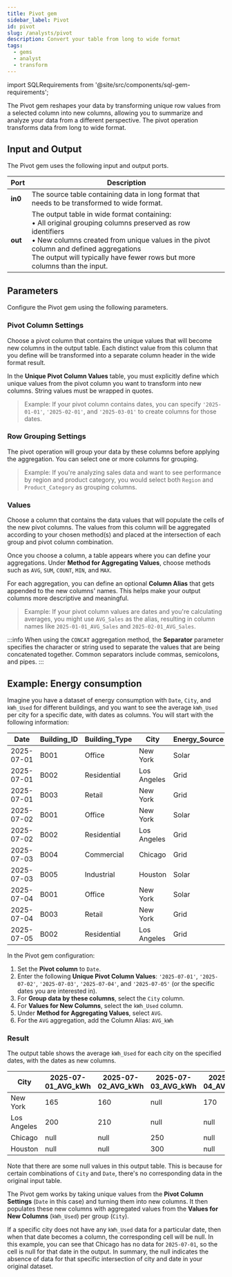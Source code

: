 ```yaml
---
title: Pivot gem
sidebar_label: Pivot
id: pivot
slug: /analysts/pivot
description: Convert your table from long to wide format
tags:
  - gems
  - analyst
  - transform
---
```


import SQLRequirements from '@site/src/components/sql-gem-requirements';

<SQLRequirements
  execution_engine="SQL Warehouse"
  sql_package_name=""
  sql_package_version=""
/>

The Pivot gem reshapes your data by transforming unique row values from a selected column into new columns, allowing you to summarize and analyze your data from a different perspective. The pivot operation transforms data from long to wide format.

## Input and Output

The Pivot gem uses the following input and output ports.

| Port    | Description                                                                                                                                                                                                                                                                              |
| ------- | ---------------------------------------------------------------------------------------------------------------------------------------------------------------------------------------------------------------------------------------------------------------------------------------- |
| **in0** | The source table containing data in long format that needs to be transformed to wide format.                                                                                                                                                                                             |
| **out** | The output table in wide format containing: <br/>• All original grouping columns preserved as row identifiers <br/>• New columns created from unique values in the pivot column and defined aggregations <br/>The output will typically have fewer rows but more columns than the input. |

## Parameters

Configure the Pivot gem using the following parameters.

### Pivot Column Settings

Choose a pivot column that contains the unique values that will become new columns in the output table. Each distinct value from this column that you define will be transformed into a separate column header in the wide format result.

In the **Unique Pivot Column Values** table, you must explicitly define which unique values from the pivot column you want to transform into new columns. String values must be wrapped in quotes.

> Example: If your pivot column contains dates, you can specify `'2025-01-01'`, `'2025-02-01'`, and `'2025-03-01'` to create columns for those dates.

### Row Grouping Settings

The pivot operation will group your data by these columns before applying the aggregation. You can select one or more columns for grouping.

> Example: If you're analyzing sales data and want to see performance by region and product category, you would select both `Region` and `Product_Category` as grouping columns.

### Values

Choose a column that contains the data values that will populate the cells of the new pivot columns. The values from this column will be aggregated according to your chosen method(s) and placed at the intersection of each group and pivot column combination.

Once you choose a column, a table appears where you can define your aggregations. Under **Method for Aggregating Values**, choose methods such as `AVG`, `SUM`, `COUNT`, `MIN`, and `MAX`.

For each aggregation, you can define an optional **Column Alias** that gets appended to the new columns' names. This helps make your output columns more descriptive and meaningful.

> Example: If your pivot column values are dates and you're calculating averages, you might use `AVG_Sales` as the alias, resulting in column names like `2025-01-01_AVG_Sales` and `2025-02-01_AVG_Sales`.

:::info
When using the `CONCAT` aggregation method, the **Separator** parameter specifies the character or string used to separate the values that are being concatenated together. Common separators include commas, semicolons, and pipes.
:::

## Example: Energy consumption

Imagine you have a dataset of energy consumption with `Date`, `City`, and `kWh_Used` for different buildings, and you want to see the average `kWh_Used` per city for a specific date, with dates as columns. You will start with the following information:

<div class="table-example">

| Date       | Building_ID | Building_Type | City        | Energy_Source | kWh_Used | Cost  | Peak_Demand_kWh |
| ---------- | ----------- | ------------- | ----------- | ------------- | -------- | ----- | --------------- |
| 2025-07-01 | B001        | Office        | New York    | Solar         | 150      | 30.00 | 10              |
| 2025-07-01 | B002        | Residential   | Los Angeles | Grid          | 200      | 40.00 | 12              |
| 2025-07-01 | B003        | Retail        | New York    | Grid          | 180      | 36.00 | 11              |
| 2025-07-02 | B001        | Office        | New York    | Solar         | 160      | 32.00 | 10.5            |
| 2025-07-02 | B002        | Residential   | Los Angeles | Grid          | 210      | 42.00 | 12.5            |
| 2025-07-03 | B004        | Commercial    | Chicago     | Grid          | 250      | 50.00 | 15              |
| 2025-07-03 | B005        | Industrial    | Houston     | Solar         | 300      | 60.00 | 18              |
| 2025-07-04 | B001        | Office        | New York    | Solar         | 155      | 31.00 | 10.2            |
| 2025-07-04 | B003        | Retail        | New York    | Grid          | 185      | 37.00 | 11.5            |
| 2025-07-05 | B002        | Residential   | Los Angeles | Grid          | 205      | 41.00 | 12.3            |

</div>

In the Pivot gem configuration:

1.  Set the **Pivot column** to `Date`.
2.  Enter the following **Unique Pivot Column Values**: `'2025-07-01'`, `'2025-07-02'`, `'2025-07-03'`, `'2025-07-04'`, and `'2025-07-05'` (or the specific dates you are interested in).
3.  For **Group data by these columns**, select the `City` column.
4.  For **Values for New Columns**, select the `kWh_Used` column.
5.  Under **Method for Aggregating Values**, select `AVG`.
6.  For the `AVG` aggregation, add the Column Alias: `AVG_kWh`

### Result

The output table shows the average `kWh_Used` for each city on the specified dates, with the dates as new columns.

<div class="table-example">

| City        | 2025-07-01_AVG_kWh | 2025-07-02_AVG_kWh | 2025-07-03_AVG_kWh | 2025-07-04_AVG_kWh | 2025-07-05_AVG_kWh |
| ----------- | ------------------ | ------------------ | ------------------ | ------------------ | ------------------ |
| New York    | 165                | 160                | null               | 170                | null               |
| Los Angeles | 200                | 210                | null               | null               | 205                |
| Chicago     | null               | null               | 250                | null               | null               |
| Houston     | null               | null               | 300                | null               | null               |

</div>

Note that there are some null values in this output table. This is because for certain combinations of `City` and `Date`, there's no corresponding data in the original input table.

The Pivot gem works by taking unique values from the **Pivot Column Settings** (`Date` in this case) and turning them into new columns. It then populates these new columns with aggregated values from the **Values for New Columns** (`kWh_Used`) per group (`City`).

If a specific city does not have any `kWh_Used` data for a particular date, then when that date becomes a column, the corresponding cell will be null. In this example, you can see that Chicago has no data for `2025-07-01`, so the cell is null for that date in the output. In summary, the null indicates the absence of data for that specific intersection of city and date in your original dataset.
